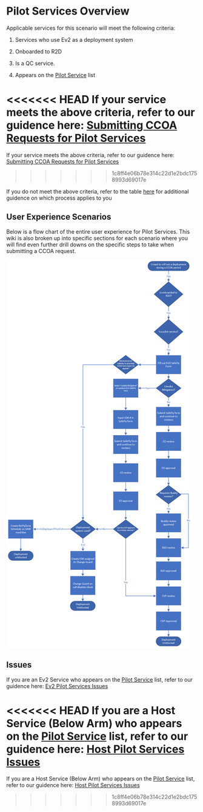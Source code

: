 # Pilot Services Overview
Applicable services for this scenario will meet the following criteria: 

1. Services who use Ev2 as a deployment system

2. Onboarded to R2D

3. Is a QC service.  

4. Appears on the [Pilot Service](https://eng.ms/docs/products/fcm-engineering-hub/SafeFlyCCOAExceptions/PilotServices/PilotServices) list


<<<<<<< HEAD
If your service meets the above criteria, refer to our guidence here: [Submitting CCOA Requests for Pilot Services](https://eng.ms/docs/products/fcm-engineering-hub/SafeFlyCCOAExceptions/PilotServices/SubmittingCCOARequestsPilot)
=======
If your service meets the above criteria, refer to our guidence here: [Submitting CCOA Requests for Pilot Services](https://eng.ms/docs/products/fcm-engineering-hub/SafeFlyCCOAExceptions/PilotServices/Ev2PilotServices)
>>>>>>> 1c8ff4e06b78e314c22d1e2bdc1758993d69017e


If you do not meet the above criteria, refer to the table [here](https://eng.ms/docs/products/fcm-engineering-hub/SafeFlyCCOAExceptions/CCOAinSafeFlyOverview#which-exception-process-to-use) for additional guidence on which process applies to you

<!--2. Select list of host services who use AzDeployer as a deployment system. Refer to the table [here](https://eng.ms/docs/products/fcm-engineering-hub/SafeFlyCCOAExceptions/PilotServices/PilotServices) to see if your service is in scope-->

## User Experience Scenarios

Below is a flow chart of the entire user experience for Pilot Services. This wiki is also broken up into specific sections for each scenario where you will find even further drill downs on the specific steps to take when submitting a CCOA request.

![alt text](media/E2E_Pilot.png)

## Issues

If you are an Ev2 Service who appears on the [Pilot Service](https://eng.ms/docs/products/fcm-engineering-hub/SafeFlyCCOAExceptions/PilotServices/PilotServices) list, refer to our guidence here: [Ev2 Pilot Services Issues](https://eng.ms/docs/products/fcm-engineering-hub/SafeFlyCCOAExceptions/PilotServices/Errors/Ev2PilotServicesErrors) 

<<<<<<< HEAD
If you are a Host Service (Below Arm) who appears on the [Pilot Service](https://eng.ms/docs/products/fcm-engineering-hub/SafeFlyCCOAExceptions/Errors/PilotServices/PilotServices) list, refer to our guidence here: [Host Pilot Services Issues](https://eng.ms/docs/products/fcm-engineering-hub/SafeFlyCCOAExceptions/PilotServices/Errors/HostPilotServicesErrors) 
=======
If you are a Host Service (Below Arm) who appears on the [Pilot Service](https://eng.ms/docs/products/fcm-engineering-hub/SafeFlyCCOAExceptions/Errors/PilotServices/PilotServices) list, refer to our guidence here: [Host Pilot Services Issues](https://eng.ms/docs/products/fcm-engineering-hub/SafeFlyCCOAExceptions/PilotServices/HostPilotServicesErrors) 
>>>>>>> 1c8ff4e06b78e314c22d1e2bdc1758993d69017e
